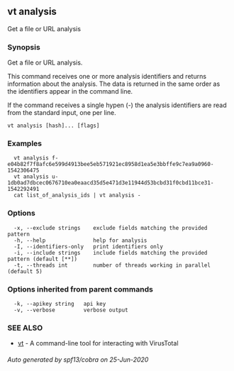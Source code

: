 ## vt analysis

Get a file or URL analysis

### Synopsis

Get a file or URL analysis.

This command receives one or more analysis identifiers and returns information
about the analysis. The data is returned in the same order as the identifiers
appear in the command line.

If the command receives a single hypen (-) the analysis identifiers are read 
from the standard input, one per line.


```
vt analysis [hash]... [flags]
```

### Examples

```
  vt analysis f-e04b82f7f8afc6e599d4913bee5eb571921ec8958d1ea5e3bbffe9c7ea9a0960-1542306475
  vt analysis u-1db0ad7dbcec0676710ea0eaacd35d5e471d3e11944d53bcbd31f0cbd11bce31-1542292491
  cat list_of_analysis_ids | vt analysis -
```

### Options

```
  -x, --exclude strings    exclude fields matching the provided pattern
  -h, --help               help for analysis
  -I, --identifiers-only   print identifiers only
  -i, --include strings    include fields matching the provided pattern (default [**])
  -t, --threads int        number of threads working in parallel (default 5)
```

### Options inherited from parent commands

```
  -k, --apikey string   api key
  -v, --verbose         verbose output
```

### SEE ALSO

* [vt](vt.md)	 - A command-line tool for interacting with VirusTotal

###### Auto generated by spf13/cobra on 25-Jun-2020
